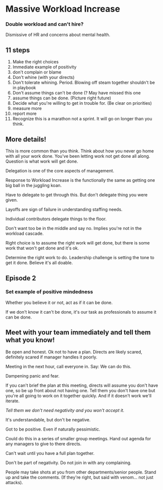 # Massive Workload Increase

### Double workload and can't hire?

Dismissive of HR and concerns about mental health.

## 11 steps

1. Make the right choices 
2. Immediate example of positivity
3. don't complain or blame
4. Don't whine (with your directs)
5. Don't tolerate whining. Period.
   Blowing off steam together shouldn't be in playbook
6. Don't assume things can't be done (? May have missed this one
7. assume things can be done. (Picture right future)
8. Decide what you're willing to get in trouble for. (Be clear on priorities)
9. measure more
10. report more
11. Recognize this is a marathon not a sprint. It will go on longer than you think. 

## More details! 

This is more common than you think. Think about how you never go home with all your work done. You've been letting work not get done all along. Question is what work will get done. 

Delegation is one of the core aspects of management. 

Response to Workload Increase is the functionally the same as getting one big ball in the juggling koan.

Have to delegate to get through this. But don't delegate thing you were given.

Layoffs are sign of failure in understanding staffing needs.

Individual contributors delegate things to the floor.

Don't want too be in the middle and say no. Implies you're not in the workload cascade. 

Right choice is to assume the right work will get done, but there is some work that won't get done and it's ok.

Determine the right work to do. Leadership challenge is setting the tone to get it done. Believe it's all doable. 

## Episode 2

### Set example of positive mindedness

Whether you believe it or not, act as if it can be done. 

If we don't know it can't be done, it's our task as professionals to assume it can be done. 

## Meet with your team immediately and tell them what you know!

Be open and honest. Ok not to have a plan. Directs are likely scared, definitely scared if manager handles it poorly. 

Meeting in the next hour, call everyone in. Say: We can do this. 

Dampening panic and fear. 

If you can't brief the plan at this meeting, directs will assume you don't have one, so be up front about not having one. Tell them you don't have one but you're all going to work on it together quickly. And if it doesn't work we'll iterate. 

*Tell them we don't need negativity and you won't accept it.*

It's understandable, but don't be negative.

Got to be positive. Even if naturally pessimistic. 

Could do this in a series of smaller group meetings. Hand out agenda for any managers to give to there directs. 

Can't wait until you have a full plan together. 

Don't be part of negativity. Do not join in with any complaining. 

People may take shots at you from other departments/senior people. Stand up and take the comments. (If they're right, but said with venom... not just attacks). 
